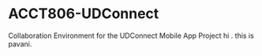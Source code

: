 # ACCT806-UDConnect
Collaboration Environment for the UDConnect Mobile App Project
hi . this is pavani.
